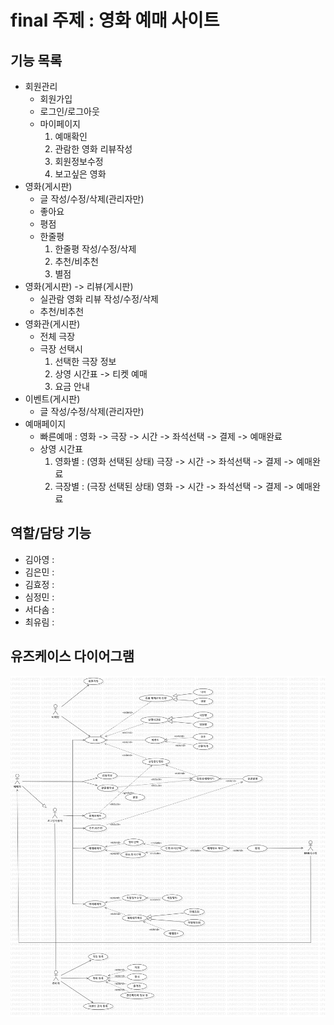 # final 주제 : 영화 예매 사이트

## 기능 목록
* 회원관리
  - 회원가입
  - 로그인/로그아웃
  - 마이페이지
    1. 예매확인
    2. 관람한 영화 리뷰작성
    3. 회원정보수정
    4. 보고싶은 영화
* 영화(게시판)
  - 글 작성/수정/삭제(관리자만)
  - 좋아요
  - 평점
  - 한줄평
    1. 한줄평 작성/수정/삭제
    2. 추천/비추천
    3. 별점
* 영화(게시판) -> 리뷰(게시판)
  - 실관람 영화 리뷰 작성/수정/삭제
  - 추천/비추천
* 영화관(게시판)
  - 전체 극장
  - 극장 선택시
    1. 선택한 극장 정보
    2. 상영 시간표 -> 티켓 예매
    3. 요금 안내
* 이벤트(게시판)
  - 글 작성/수정/삭제(관리자만)
* 예매페이지
  - 빠른예매 : 영화 -> 극장 -> 시간 -> 좌석선택 -> 결제 -> 예매완료
  - 상영 시간표
    1. 영화별 : (영화 선택된 상태) 극장 -> 시간 -> 좌석선택 -> 결제 -> 예매완료
    2. 극장별 : (극장 선택된 상태) 영화 -> 시간 -> 좌석선택 -> 결제 -> 예매완료

## 역할/담당 기능
- 김아영 :
- 김은민 :
- 김효정 :
- 심정민 :
- 서다솜 :
- 최유림 :

## 유즈케이스 다이어그램
![](./imgs/유즈케이스.jpg)
